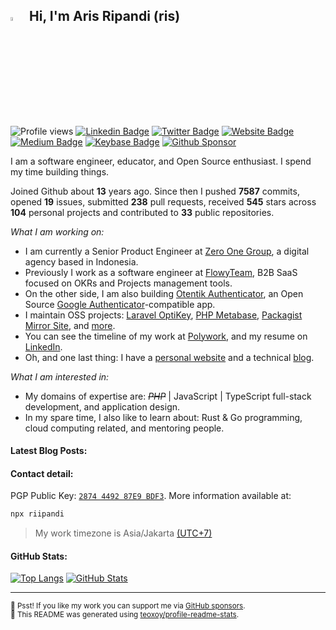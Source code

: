 <!-- <img src="https://media.giphy.com/media/SWoSkN6DxTszqIKEqv/giphy.gif" alt="Aris Ripandi"> -->

## <img src="https://media.giphy.com/media/hvRJCLFzcasrR4ia7z/giphy.gif" width="4%" /> &nbsp;Hi, I'm Aris Ripandi (ris)

![Profile views](https://komarev.com/ghpvc/?username=riipandi&color=blueviolet&style=flat)
[![Linkedin Badge](https://img.shields.io/badge/-aris--ripandi-blue?style=flat&logo=Linkedin&logoColor=white&link=https://www.linkedin.com/in/aris-ripandi/)](https://www.linkedin.com/in/aris-ripandi)
[![Twitter Badge](https://img.shields.io/badge/-%40riipandi-1ca0f1?style=flat&labelColor=0890f0&logo=twitter&logoColor=white)](https://twitter.com/riipandi)
[![Website Badge](https://img.shields.io/badge/ripandis.com-4384ff?style=flat&logo=appveyor&logoColor=white&link=https://ripandis.com/)](https://ripandis.com/)
[![Medium Badge](https://img.shields.io/badge/Medium-2e3030?style=flat&logo=medium&logoColor=white)](https://medium.com/@riipandi/)
[![Keybase Badge](https://img.shields.io/badge/-%40riipandi-3663ea?style=flat&labelColor=182d6e&logo=keybase&logoColor=white)](https://keybase.io/riipandi)
[![Github Sponsor](https://img.shields.io/static/v1?color=26B643&label=Sponsor&message=%E2%9D%A4&logo=GitHub&style=flat)](https://github.com/sponsors/riipandi)

I am a software engineer, educator, and Open Source enthusiast. I spend my time building things.

Joined Github about **13** years ago. Since then I pushed **7587** commits,
opened **19** issues, submitted **238** pull requests, received **545**
stars across **104** personal projects and contributed to **33**
public repositories.

_What I am working on:_

-   I am currently a Senior Product Engineer at [Zero One Group](https://zero-one-group.com/technology/), a digital agency based in Indonesia.
-   Previously I work as a software engineer at [FlowyTeam](https://www.flowyteam.com/), B2B SaaS focused on OKRs and Projects management tools.
-   On the other side, I am also building [Otentik Authenticator](https://otentik.app/), an Open Source [Google Authenticator](https://support.google.com/accounts/answer/1066447?hl=en&co=GENIE.Platform%3DAndroid)-compatible app.
-   I maintain OSS projects: [Laravel OptiKey](https://github.com/riipandi/laravel-optikey), [PHP Metabase](https://github.com/riipandi/php-metabase), [Packagist Mirror Site](https://packagist.pages.dev/), and [more](https://github.com/riipandi?tab=repositories&q=&type=source).
-   You can see the timeline of my work at [Polywork](https://poly.work/aris), and my resume on [LinkedIn](https://www.linkedin.com/in/aris-ripandi/).
-   Oh, and one last thing: I have a [personal website](https://ripandis.com/) and a technical [blog](https://riipandi.hashnode.dev/).

_What I am interested in:_

-   My domains of expertise are: ~~_PHP_~~ | JavaScript | TypeScript full-stack development, and application design.
-   In my spare time, I also like to learn about: Rust & Go programming, cloud computing related, and mentoring people.

#### Latest Blog Posts:

<!-- BLOG-POST-LIST:START -->
<!-- BLOG-POST-LIST:END -->

#### Contact detail:

PGP Public Key: [`2874 4492 87E9 BDF3`](https://keybase.io/riipandi/pgp_keys.asc). More information available at:

```sh
npx riipandi
```

> My work timezone is Asia/Jakarta <a href="https://time.is/UTC+7" target="_blank" rel="noopener noreferrer">(UTC+7)</a>

#### GitHub Stats:

[![Top Langs](https://github-readme-stats.vercel.app/api/top-langs/?username=riipandi&layout=compact&hide_border=true&card_width=280)](https://s.id/1vBYf)
[![GitHub Stats](https://github-readme-stats.vercel.app/api?username=riipandi&hide_border=true&hide_title=true&show_icons=false&locale=en&theme=vue&text_bold=false&card_width=390)](https://s.id/1vBYA)

<!-- ![PHP](https://img.shields.io/static/v1?style=flat-square&label=%E2%A0%80&color=555&labelColor=%234F5D95&message=PHP%EF%B8%B158.7%25)
![JavaScript](https://img.shields.io/static/v1?style=flat-square&label=%E2%A0%80&color=555&labelColor=%23f1e05a&message=JavaScript%EF%B8%B110.1%25)
![HTML](https://img.shields.io/static/v1?style=flat-square&label=%E2%A0%80&color=555&labelColor=%23e34c26&message=HTML%EF%B8%B16.3%25)
![Go](https://img.shields.io/static/v1?style=flat-square&label=%E2%A0%80&color=555&labelColor=%2300ADD8&message=Go%EF%B8%B15.7%25)
![CSS](https://img.shields.io/static/v1?style=flat-square&label=%E2%A0%80&color=555&labelColor=%23563d7c&message=CSS%EF%B8%B15.4%25)
![TypeScript](https://img.shields.io/static/v1?style=flat-square&label=%E2%A0%80&color=555&labelColor=%233178c6&message=TypeScript%EF%B8%B15%25)
![C#](https://img.shields.io/static/v1?style=flat-square&label=%E2%A0%80&color=555&labelColor=%23178600&message=C%23%EF%B8%B13.8%25)
![Other](https://img.shields.io/static/v1?style=flat-square&label=%E2%A0%80&color=555&labelColor=%23ededed&message=Other%EF%B8%B14.5%25)
 -->

---

<sub>🤫 Psst! If you like my work you can support me via [GitHub sponsors](https://github.com/sponsors/riipandi).
<br/>🤖 This README was generated using [teoxoy/profile-readme-stats](https://github.com/marketplace/actions/profile-readme-stats).</sub>
